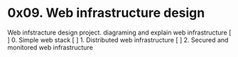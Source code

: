 # 0x09. Web infrastructure design
Web infstracture design project. 
diagraming and explain web infrastructure
[ ] 0. Simple web stack
[ ] 1. Distributed web infrastructure
[ ] 2. Secured and monitored web infrastructure

